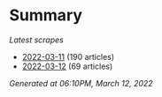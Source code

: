 # Summary
*Latest scrapes*
* [2022-03-11](https://github.com/nuuuwan/news_lk/blob/data/news_lk.2022-03-11.json) (190 articles)
* [2022-03-12](https://github.com/nuuuwan/news_lk/blob/data/news_lk.2022-03-12.json) (69 articles)

*Generated at 06:10PM, March 12, 2022*